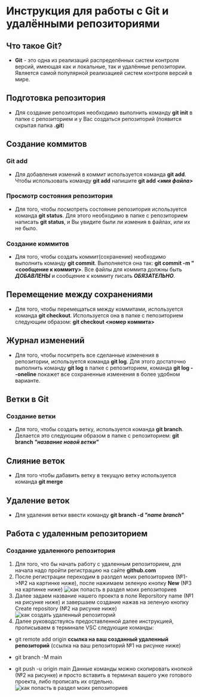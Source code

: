 # Инструкция для работы с Git и удалёнными репозиториями

## Что такое **Git**?
* **Git** - это одна из реализаций распределённых систем контроля версий, имеющая как и локальные, так и удалённые репозитории. Является самой популярной реализацией систем контроля версий в мире.
## Подготовка репозитория
* Для создание репозитория необходимо выполнить команду **git init**  в папке с репозиторием и у Вас создаться репозиторий (появится скрытая папка **.git**)

## Создание коммитов

### Git add
* Для добавления измений в коммит используется команда **git add**. Чтобы использовать команду **git add** напишите **git add _<имя файла>_**

### Просмотр состояния репозитория
* Для того, чтобы посмотреть состояние репозитория используется команда **git status**. Для этого необходимо в папке с репозиторием написать **git status**, и Вы увидите были ли измения в файлах, или их не было.

### Создание коммитов
* Для того, чтобы создать коммит(сохранение) необходимо выполнить команду **git commit**. Выполняется она так: **git commit -m "<сообщение к коммиту>**. Все файлы для коммита должны быть ***ДОБАВЛЕНЫ*** и сообщение к коммиту писать ***ОБЯЗАТЕЛЬНО***.

## Перемещение между сохранениями
* Для того, чтобы перемещаться между коммитами, используется команда **git checkout**. Используется она в папке с пепозиторием следующим образом: **git checkout <номер коммита>**

## Журнал изменений
* Для того, чтобы посмтреть все сделанные изменения в репозитории, используется команда **git log**. Для этого достаточно выполнить команду **git log** в папке с репозиторием, команда **git log --oneline** покажет все сохраненные изменения в более удобном варианте.

## Ветки в Git

### Создание ветки

* Для того, чтобы создать ветку, используется команда **git branch**. Делается это следующим образом в папке с репозиторием: **git branch _"название новой ветки"_**

## Слияние веток

* Для того чтобы дабавить ветку в текущую ветку используется команда **git merge <name branch>**

## Удаление веток
* Для удаления ветки ввести команду **git branch -d _"name branch"_**

## Работа с удаленным репозиторием

### Создание удаленного репозитория

1. Для того, что бы начать работу с удаленным репозиторием, для начала надо пройти регистрацию на сайте **github.com**
2. После регистрации переходим в разлдел моих репозиториев (№1->№2 на картинке ниже), после нажимаем зеленую кнопку **New** (№3 на картинке ниже)
![как попасть в раздел моих репозиториев](rep.png)
3. Далее задаем название нашего проекта в поле Reporsitory name (№1 на рисунке ниже) и завершаем создание нажав на зеленую кнопку Create repository (№2 на рисунке ниже)
![как создать удаленный репозиторий](red2.png)
4. Далее руководствуясь предоставленной далее инструкцией, прописываем в терминале VSC следующие команды:

* git remote add origin **ссылка на ваш созданный удаленный репозиторий** (ссылка на ваш репозиторий №1 на рисунке ниже)

* git branch -M main

* git push -u origin main
Данные команды можно скопировать кнопкой (№2 на рисунке) и просто вставить в терминал вашего уже готового проекта, либо прописать их отдельно. 
![как попасть в раздел моих репозиториев](rep2.png)


